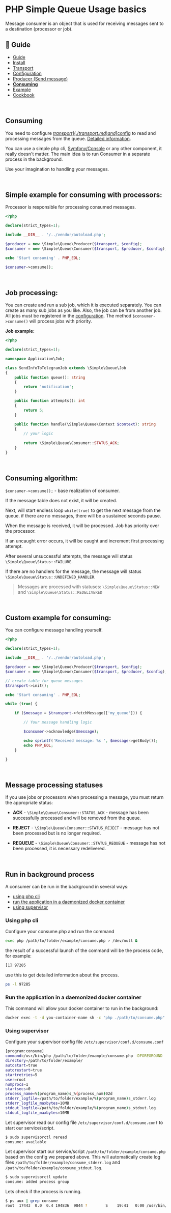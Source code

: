 PHP Simple Queue Usage basics
=============================

Message consumer is an object that is used for receiving messages sent to a destination (processor or job).


## :book: Guide

* [Guide](./README.md)
* [Install](./install.md)
* [Transport](./transport.md)
* [Configuration](./configuration.md)
* [Producer (Send message)](./producer.md)
* **[Consuming](./consuming.md)**
* [Example](./example.md)
* [Cookbook](./cookbook.md)

<br>

## Consuming

You need to configure [$transport](./transport.md) and [$config](./configuration.md) to read and processing messages from the queue.
[Detailed information](./configuration.md).

You can use a simple php cli, [Symfony/Console](https://symfony.com/doc/current/components/console.html)
or any other component, it really doesn't matter.
The main idea is to run Consumer in a separate process in the background.


Use your imagination to handling your messages.


<br>

**Simple example for consuming with processors:**
-------------------------------

Processor is responsible for processing consumed messages.

```php
<?php

declare(strict_types=1);

include __DIR__ . '/../vendor/autoload.php';

$producer = new \Simple\Queue\Producer($transport, $config);
$consumer = new \Simple\Queue\Consumer($transport, $producer, $config);

echo 'Start consuming' . PHP_EOL;

$consumer->consume();
```

<br>

**Job processing:**
-------------------------------
You can create and run a sub job, which it is executed separately. You can create as many sub jobs as you like.
Also, the job can be from another job. All jobs must be registered in the [configuration](./configuration.md).
The method ```$consumer->consume()``` will process jobs with priority.

**Job example:**

```php
<?php

declare(strict_types=1);

namespace Application\Job;

class SendInfoToTelegramJob extends \Simple\Queue\Job
{
    public function queue(): string
    {
        return 'notification';
    }

    public function attempts(): int
    {
        return 5;
    }

    public function handle(\Simple\Queue\Context $context): string
    {
        // your logic 
    
        return \Simple\Queue\Consumer::STATUS_ACK;
    }
}
```

<br>

**Consuming algorithm:**
-------------------------------

```$consumer->consume();``` - base realization of consumer.

If the message table does not exist, it will be created.

Next, will start endless loop ```while(true)``` to get the next message from the queue.
if there are no messages, there will be a sustained seconds pause.

When the message is received, it will be processed. Job has priority over the processor.

If an uncaught error occurs, it will be caught and increment first processing attempt.

After several unsuccessful attempts, the message will status `\Simple\Queue\Status::FAILURE`.

If there are no handlers for the message, the message will status `\Simple\Queue\Status::UNDEFINED_HANDLER`.

> Messages are processed with statuses: `\Simple\Queue\Status::NEW` and `\Simple\Queue\Status::REDELIVERED`

<br>

**Custom example for consuming:**
-------------------------------

You can configure message handling yourself.

```php
<?php

declare(strict_types=1);

include __DIR__ . '/../vendor/autoload.php';

$producer = new \Simple\Queue\Producer($transport, $config);
$consumer = new \Simple\Queue\Consumer($transport, $producer, $config);

// create table for queue messages
$transport->init();

echo 'Start consuming' . PHP_EOL;

while (true) {

    if ($message = $transport->fetchMessage(['my_queue'])) {

        // Your message handling logic

        $consumer->acknowledge($message);

        echo sprintf('Received message: %s ', $message->getBody());
        echo PHP_EOL;
    }

}
```

<br>

## Message processing statuses

If you use jobs or processors when processing a message, you must return the appropriate status:

* **ACK** - `\Simple\Queue\Consumer::STATUS_ACK` - message has been successfully processed and will be removed from the queue.


* **REJECT** - `\Simple\Queue\Consumer::STATUS_REJECT` - message has not been processed but is no longer required.


* **REQUEUE** - `\Simple\Queue\Consumer::STATUS_REQUEUE` - message has not been processed, it is necessary redelivered.

<br>

## Run in background process

A consumer can be run in the background in several ways:

- [using php cli](#Using-php-cli)
- [run the application in a daemonized docker container](#Run-the-application-in-a-daemonized-docker-container)
- [using supervisor](#Using-supervisor)



### Using php cli
Configure your consume.php and run the command

```bash
exec php /path/to/folder/example/consume.php > /dev/null &
```
the result of a successful launch of the command will be the process code, for example:

```bash
[1] 97285
```

use this to get detailed information about the process.
```bash
ps -l 97285
```


### Run the application in a daemonized docker container

This command will allow your docker container to run in the background:

```bash
docker exec -t -d you-container-name sh -c "php ./path/to/consume.php"
```


### Using supervisor

Сonfigure your supervisor config file `/etc/supervisor/conf.d/consume.conf`
```bash
[program:consume]
command=/usr/bin/php /path/to/folder/example/consume.php -DFOREGROUND
directory=/path/to/folder/example/
autostart=true
autorestart=true
startretries=5
user=root
numprocs=1
startsecs=0
process_name=%(program_name)s_%(process_num)02d
stderr_logfile=/path/to/folder/example/%(program_name)s_stderr.log
stderr_logfile_maxbytes=10MB
stdout_logfile=/path/to/folder/example/%(program_name)s_stdout.log
stdout_logfile_maxbytes=10MB
```

Let supervisor read our config file `/etc/supervisor/conf.d/consume.conf` to start our service/script.

```bash
$ sudo supervisorctl reread
consume: available
```

Let supervisor start our service/script `/path/to/folder/example/consume.php` based on the config we prepared above.
This will automatically create log files `/path/to/folder/example/consume_stderr.log` and
`/path/to/folder/example/consume_stdout.log`.

```bash
$ sudo supervisorctl update
consume: added process group
```

Lets check if the process is running.

```bash
$ ps aux | grep consume
root  17443  0.0  0.4 194836  9844 ?        S    19:41   0:00 /usr/bin/php /path/to/folder/example/consume.php
```